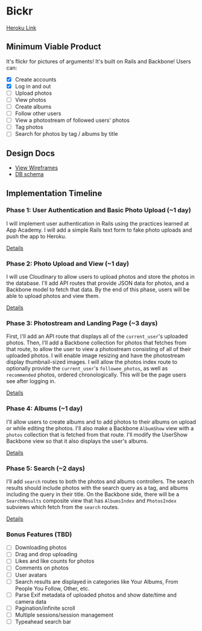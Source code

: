 # Bickr

[Heroku Link](http://bickr.herokuapp.com)

## Minimum Viable Product
It's flickr for pictures of arguments! It's built on Rails and Backbone! Users can:

- [x] Create accounts
- [x] Log in and out
- [ ] Upload photos
- [ ] View photos
- [ ] Create albums
- [ ] Follow other users
- [ ] View a photostream of followed users' photos
- [ ] Tag photos
- [ ] Search for photos by tag / albums by title

## Design Docs
* [View Wireframes][views]
* [DB schema][schema]

[views]: ./docs/views.md
[schema]: ./docs/schema.md

## Implementation Timeline

### Phase 1: User Authentication and Basic Photo Upload (~1 day)
I will implement user authentication in Rails using the practices learned at App
Academy. I will add a simple Rails text form to fake photo uploads and push
the app to Heroku.

[Details][phase-one]

### Phase 2: Photo Upload and View (~1 day)
I will use Cloudinary to allow users to upload photos and
store the photos in the database. I'll add API routes that provide JSON data for
photos, and a Backbone model to fetch that data. By the end of this
phase, users will be able to upload photos and view them.

[Details][phase-two]

### Phase 3: Photostream and Landing Page (~3 days)
First, I'll add an API route that displays all of the `current_user`'s uploaded photos.
Then, I'll add a Backbone collection for photos that fetches from that route, to allow
the user to view a photostream consisting of all of their uploaded photos.
I will enable image resizing and have the photostream display
thumbnail-sized images. I will allow the photos index route to optionally provide
the `current_user`'s `followee_photos`, as well as `recommended` photos, ordered
chronologically. This will be the page users see after logging in.

[Details][phase-three]

### Phase 4: Albums (~1 day)
I'll allow users to create albums and to add photos to their albums on upload or
while editing the photos. I'll also make a Backbone `AlbumShow` view with a
`photos` collection that is fetched from that route. I'll modify the UserShow Backbone
view so that it also displays the user's albums.

[Details][phase-four]

### Phase 5: Search (~2 days)
I'll add `search` routes to both the photos and albums controllers. The search
results should include photos with the search query as a tag, and albums including the
query in their title. On the Backbone side, there will be a `SearchResults` composite
view that has `AlbumsIndex` and `PhotosIndex` subviews which fetch from the `search` routes.

[Details][phase-five]

### Bonus Features (TBD)
- [ ] Downloading photos
- [ ] Drag and drop uploading
- [ ] Likes and like counts for photos
- [ ] Comments on photos
- [ ] User avatars
- [ ] Search results are displayed in categories like Your Albums, From People You Follow, Other, etc.
- [ ] Parse Exif metadata of uploaded photos and show date/time and camera data
- [ ] Pagination/infinite scroll
- [ ] Multiple sessions/session management
- [ ] Typeahead search bar

[phase-one]: ./docs/phases/phase1.md
[phase-two]: ./docs/phases/phase2.md
[phase-three]: ./docs/phases/phase3.md
[phase-four]: ./docs/phases/phase4.md
[phase-five]: ./docs/phases/phase5.md
